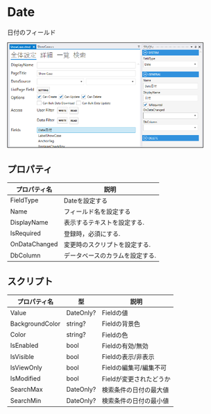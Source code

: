 # Date

日付のフィールド

<img src="images/Date設定.png" width="450" alt="Date設定" title="Date設定" style="border: 1px solid;" >

## プロパティ
| プロパティ名        | 説明               |
|---------------|------------------| 
| FieldType     | Dateを設定する        |
| Name          | フィールド名を設定する      |
| DisplayName   | 表示するテキストを設定する.   |
| IsRequired    | 登録時，必須にする.       |
| OnDataChanged | 変更時のスクリプトを設定する.  |
| DbColumn      | データベースのカラムを設定する. |


## スクリプト
| プロパティ名          | 型         | 説明             |
|-----------------|-----------|----------------|
| Value           | DateOnly? | Fieldの値        |
| BackgroundColor | string?   | Fieldの背景色      | 
| Color           | string?   | Fieldの色        |
| IsEnabled       | bool      | Fieldの有効/無効    |
| IsVisible       | bool      | Fieldの表示/非表示   |
| IsViewOnly      | bool      | Fieldの編集可/編集不可 |
| IsModified      | bool      | Fieldが変更されたどうか |
| SearchMax       | DateOnly? | 検索条件の日付の最大値    |
| SearchMin       | DateOnly? | 検索条件の日付の最小値    |
